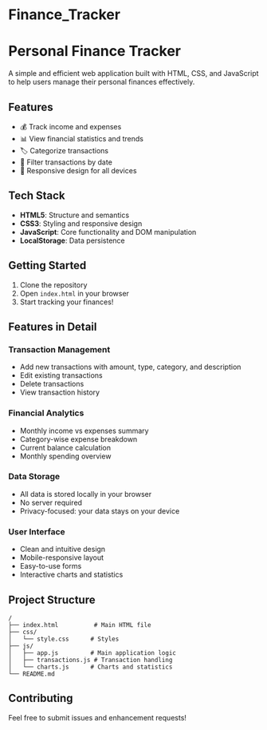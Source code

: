 # Finance_Tracker

# Personal Finance Tracker

A simple and efficient web application built with HTML, CSS, and JavaScript to help users manage their personal finances effectively.

## Features

- 💰 Track income and expenses
- 📊 View financial statistics and trends
- 🏷️ Categorize transactions
- 📅 Filter transactions by date
- 📱 Responsive design for all devices

## Tech Stack

- **HTML5**: Structure and semantics
- **CSS3**: Styling and responsive design
- **JavaScript**: Core functionality and DOM manipulation
- **LocalStorage**: Data persistence

## Getting Started

1. Clone the repository
2. Open `index.html` in your browser
3. Start tracking your finances!

## Features in Detail

### Transaction Management
- Add new transactions with amount, type, category, and description
- Edit existing transactions
- Delete transactions
- View transaction history

### Financial Analytics
- Monthly income vs expenses summary
- Category-wise expense breakdown
- Current balance calculation
- Monthly spending overview

### Data Storage
- All data is stored locally in your browser
- No server required
- Privacy-focused: your data stays on your device

### User Interface
- Clean and intuitive design
- Mobile-responsive layout
- Easy-to-use forms
- Interactive charts and statistics

## Project Structure

```
/
├── index.html          # Main HTML file
├── css/
│   └── style.css      # Styles
├── js/
│   ├── app.js         # Main application logic
│   ├── transactions.js # Transaction handling
│   └── charts.js      # Charts and statistics
└── README.md
```

## Contributing

Feel free to submit issues and enhancement requests!
